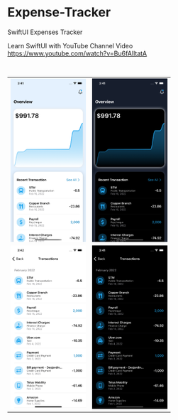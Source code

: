 # Expense-Tracker
 SwiftUI Expenses Tracker

Learn SwiftUI with YouTube Channel Video 
https://www.youtube.com/watch?v=Bu6fAlltatA

<br/>

<table>
 <tr>
  <td>
   <img src="https://raw.githubusercontent.com/xiaoyuanlv/Expense-Tracker/main/Simulator%20Screen%20Shot%20-%20iPhone%2013%20-%202022-05-23%20at%2015.41.39.png" width="170px" height="auto" />
  </td>
   <td>
   <img src="https://raw.githubusercontent.com/xiaoyuanlv/Expense-Tracker/main/Simulator%20Screen%20Shot%20-%20iPhone%2013%20-%202022-05-23%20at%2015.41.46.png" width="170px" height="auto" />
  </td>
 </tr>
 
  <tr>
  <td>
   <img src="https://raw.githubusercontent.com/xiaoyuanlv/Expense-Tracker/main/Simulator%20Screen%20Shot%20-%20iPhone%2013%20-%202022-05-23%20at%2015.42.03.png" width="170px" height="auto" />
  </td>
   <td>
<img src="https://raw.githubusercontent.com/xiaoyuanlv/Expense-Tracker/main/Simulator%20Screen%20Shot%20-%20iPhone%2013%20-%202022-05-23%20at%2015.41.57.png" width="170px"  height="auto" />
  </td>
 </tr>
 </table>




          


          
          
          
          
          
